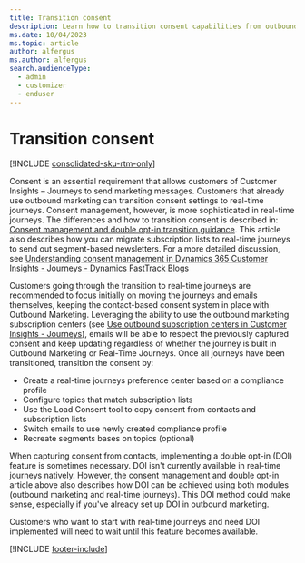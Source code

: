 ```yaml
---
title: Transition consent
description: Learn how to transition consent capabilities from outbound marketing to real-time journeys in Dynamics 365 Customer Insights - Journeys.
ms.date: 10/04/2023
ms.topic: article
author: alfergus
ms.author: alfergus
search.audienceType: 
  - admin
  - customizer
  - enduser
---
```


# Transition consent

[!INCLUDE [consolidated-sku-rtm-only](./includes/consolidated-sku-rtm-only.md)]

Consent is an essential requirement that allows customers of Customer Insights – Journeys to send marketing messages. Customers that already use outbound marketing can transition consent settings to real-time journeys. Consent management, however, is more sophisticated in real-time journeys. The differences and how to transition consent is described in: [Consent management and double opt-in transition guidance](real-time-marketing-consent-transition.md). This article also describes how you can migrate subscription lists to real-time journeys to send out segment-based newsletters. For a more detailed discussion, see [Understanding consent management in Dynamics 365 Customer Insights - Journeys - Dynamics FastTrack Blogs](https://community.dynamics.com/blogs/post/?postid=8b2a4ee8-1069-ee11-a81c-000d3a7a1a66)

Customers going through the transition to real-time journeys are recommended to focus initially on moving the journeys and emails themselves, keeping the contact-based consent system in place with Outbound Marketing. Leveraging the ability to use the outbound marketing subscription centers (see [Use outbound subscription centers in Customer Insights - Journeys](real-time-marketing-outbound-subscription)), emails will be able to respect the previously captured consent and keep updating regardless of whether the journey is built in Outbound Marketing or Real-Time Journeys. Once all journeys have been transitioned, transition the consent by:
* Create a real-time journeys preference center based on a compliance profile
* Configure topics that match subscription lists
*	Use the Load Consent tool to copy consent from contacts and subscription lists
*	Switch emails to use newly created compliance profile
*	Recreate segments bases on topics (optional)


When capturing consent from contacts, implementing a double opt-in (DOI) feature is sometimes necessary. DOI isn't currently available in real-time journeys natively. However, the consent management and double opt-in article above also describes how DOI can be achieved using both modules (outbound marketing and real-time journeys). This DOI method could make sense, especially if you've already set up DOI in outbound marketing.

Customers who want to start with real-time journeys and need DOI implemented will need to wait until this feature becomes available.

[!INCLUDE [footer-include](./includes/footer-banner.md)]
